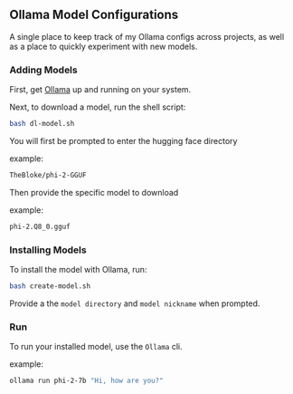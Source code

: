 ## Ollama Model Configurations

A single place to keep track of my Ollama configs across projects, as well as a place to quickly experiment with new models.

### Adding Models

First, get [Ollama](https://github.com/ollama/ollama) up and running on your system.

Next, to download a model, run the shell script:

```bash
bash dl-model.sh
```

You will first be prompted to enter the hugging face directory

example:

```bash
TheBloke/phi-2-GGUF
```

Then provide the specific model to download

example:

```bash
phi-2.Q8_0.gguf
```

### Installing Models

To install the model with Ollama, run:

```bash
bash create-model.sh
```

Provide a the `model directory` and `model nickname` when prompted.

### Run

To run your installed model, use the `Ollama` cli.

example:

```bash
ollama run phi-2-7b "Hi, how are you?"
```
